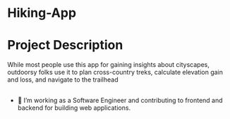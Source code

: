 # Hiking-App

# Project Description
While most people use this app for gaining insights about cityscapes, outdoorsy folks use it to plan cross-country treks, calculate elevation gain and loss, and navigate to the trailhead

## 

- :telescope: I’m working as a Software Engineer and contributing to frontend and backend for building web applications.
